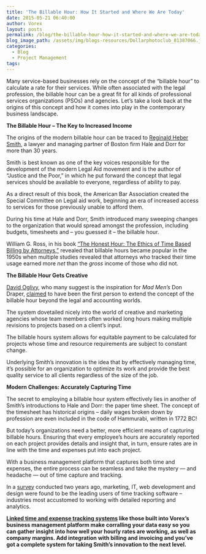 ```yaml
---
title: 'The Billable Hour: How It Started and Where We Are Today'
date: 2015-05-21 06:40:00
author: Vorex
layout: posts
permalink: /blog/the-billable-hour-how-it-started-and-where-we-are-today/
blog_image_path: /assets/img/blogs-resources/Dollarphotoclub_81387066.jpg
categories:
  - Blog
  - Project Management
tags:  
---
```



Many service-based businesses rely on the concept of the “billable hour” to calculate a rate for their services. While often associated with the legal profession, the billable hour can be a great fit for all kinds of professional services organizations (PSOs) and agencies. Let’s take a look back at the origins of this concept and how it comes into play in the contemporary business landscape.<!--more-->

**The Billable Hour – The Key to Increased Income**

The origins of the modern billable hour can be traced to [Reginald Heber Smith](http://www.verasage.com/blog/the_modern_father_of_the_billable_hour_and_timesheet/), a lawyer and managing partner of Boston firm Hale and Dorr for more than 30 years.

Smith is best known as one of the key voices responsible for the development of the modern Legal Aid movement and is the author of “Justice and the Poor,” in which he put forward the concept that legal services should be available to everyone, regardless of ability to pay.

As a direct result of this book, the American Bar Association created the Special Committee on Legal aid work, beginning an era of increased access to services for those previously unable to afford them.

During his time at Hale and Dorr, Smith introduced many sweeping changes to the organization that would spread amongst the profession, including budgets, timesheets and – you guessed it – the billable hour.

William G. Ross, in his book [“The Honest Hour: The Ethics of Time Based Billing by Attorneys,”](http://www.amazon.com/Honest-Hour-Time-Based-Billing-Attorneys/dp/0890899029/ref=sr_1_1?ie=UTF8&amp;s=books&amp;qid=1239903630&amp;sr=1-1) revealed that billable hours became popular in the 1950s when multiple studies revealed that attorneys who tracked their time usage earned more *net* than the *gross* income of those who did not.

**The Billable Hour Gets Creative**

[David Oglivy](http://en.wikipedia.org/wiki/David_Ogilvy_%28businessman%29), who many suggest is the inspiration for *Mad Men’s* Don Draper, [claimed](http://www.verasage.com/blog/the_modern_father_of_the_billable_hour_and_timesheet/) to have been the first person to extend the concept of the billable hour beyond the legal and accounting worlds.

The system dovetailed nicely into the world of creative and marketing agencies whose team members often worked long hours making multiple revisions to projects based on a client’s input.

The billable hours system allows for equitable payment to be calculated for projects whose time and resource requirements are subject to constant change.

Underlying Smith’s innovation is the idea that by effectively managing time, it’s possible for an organization to optimize its work and provide the best quality service to all clients regardless of the size of the job.

**Modern Challenges: Accurately Capturing Time**

The secret to employing a billable hour system effectively lies in another of Smith’s introductions to Hale and Dorr: the paper time sheet. The concept of the timesheet has historical origins – daily wages broken down by profession are even included in the code of Hammurabi, written in 1772 BC!

But today’s organizations need a better, more efficient means of capturing billable hours. Ensuring that every employee’s hours are accurately reported on each project provides details and insight that, in turn, ensure rates are in line with the time and expenses put into each project.

With a business management platform that captures both time and expenses, the entire process can be seamless and take the mystery — and headache — out of time capture and tracking.

In a [survey](http://blog.desktime.com/2013/07/24/the-best-industries-for-time-tracking/) conducted two years ago, marketing, IT, web development and design were found to be the leading users of time tracking software – industries most accustomed to working with detailed reporting and analytics.

**[Linked time and expense tracking systems](http://www.vorex.com/9-quick-tips-about-gaining-visibility-into-your-teams-efficiency/) like those built into Vorex’s business management platform make corralling your data easy so you can gather insight into how well your hourly rates are working, as well as company margins. Add integration with billing and invoicing and you’ve got a complete system for taking Smith’s innovation to the next level.**
